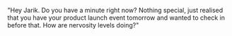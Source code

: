"Hey Jarik. Do you have a minute right now? Nothing special, just realised that you have your product launch event tomorrow and wanted to check in before that. How are nervosity levels doing?"